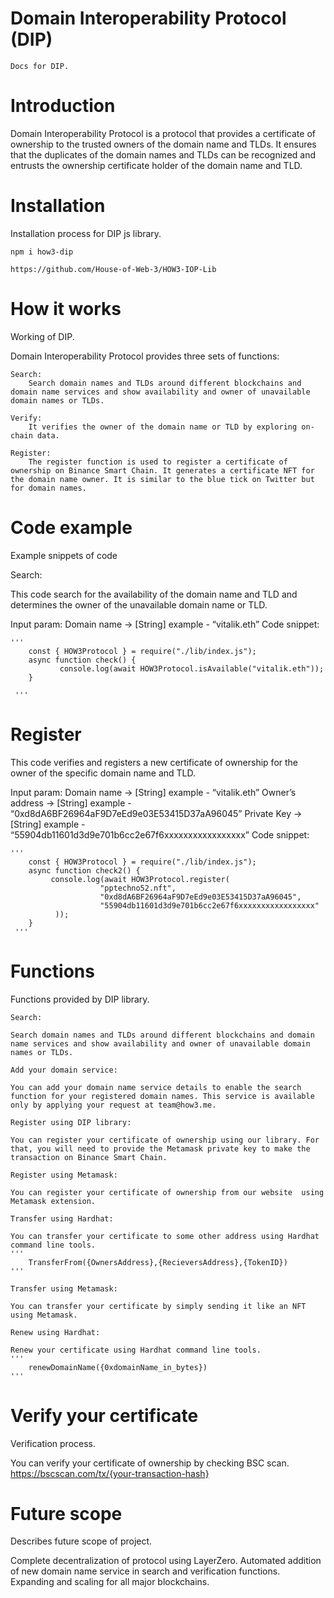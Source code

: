 # Domain Interoperability Protocol (DIP)
    Docs for DIP.
# Introduction
Domain Interoperability Protocol is a protocol that provides a certificate of ownership to the trusted owners of the domain name and TLDs. It ensures that the duplicates of the domain names and TLDs can be recognized and entrusts the ownership certificate holder of the domain name and TLD.

# Installation

Installation process for DIP js library.

    npm i how3-dip
    
    https://github.com/House-of-Web-3/HOW3-IOP-Lib

# How it works

Working of DIP.

Domain Interoperability Protocol provides three sets of functions:

    Search:
        Search domain names and TLDs around different blockchains and domain name services and show availability and owner of unavailable domain names or TLDs.

    Verify:
        It verifies the owner of the domain name or TLD by exploring on-chain data.
        
    Register:
        The register function is used to register a certificate of ownership on Binance Smart Chain. It generates a certificate NFT for the domain name owner. It is similar to the blue tick on Twitter but for domain names.

# Code example
Example snippets of code

Search:

This code search for the availability of the domain name and TLD and determines the owner of the unavailable domain name or TLD.

Input param:
Domain name -> [String] example - “vitalik.eth”
Code snippet:

    '''
        const { HOW3Protocol } = require("./lib/index.js");
        async function check() {
               console.log(await HOW3Protocol.isAvailable("vitalik.eth"));
        }

     '''

# Register
This code verifies and registers a new certificate of ownership for the owner of the specific domain name and TLD.

Input param:
Domain name -> [String] example - “vitalik.eth”
Owner’s address -> [String] example - “0xd8dA6BF26964aF9D7eEd9e03E53415D37aA96045”
Private Key -> [String] example - “55904db11601d3d9e701b6cc2e67f6xxxxxxxxxxxxxxxxx”
Code snippet:

    '''
        const { HOW3Protocol } = require("./lib/index.js");
        async function check2() {
             console.log(await HOW3Protocol.register(
                        "pptechno52.nft",
                        "0xd8dA6BF26964aF9D7eEd9e03E53415D37aA96045",
                        "55904db11601d3d9e701b6cc2e67f6xxxxxxxxxxxxxxxxx"
              ));
        }
     '''

# Functions

Functions provided by DIP library.

    Search:

    Search domain names and TLDs around different blockchains and domain name services and show availability and owner of unavailable domain names or TLDs.

    Add your domain service:

    You can add your domain name service details to enable the search function for your registered domain names. This service is available only by applying your request at team@how3.me.

    Register using DIP library:

    You can register your certificate of ownership using our library. For that, you will need to provide the Metamask private key to make the transaction on Binance Smart Chain.

    Register using Metamask:

    You can register your certificate of ownership from our website  using Metamask extension.

    Transfer using Hardhat:

    You can transfer your certificate to some other address using Hardhat command line tools. 
    '''
        TransferFrom({OwnersAddress},{RecieversAddress},{TokenID})
    '''

    Transfer using Metamask:

    You can transfer your certificate by simply sending it like an NFT using Metamask.

    Renew using Hardhat:

    Renew your certificate using Hardhat command line tools.
    '''
        renewDomainName({0xdomainName_in_bytes})
    '''

# Verify your certificate

Verification process.

You can verify your certificate of ownership by checking BSC scan.
https://bscscan.com/tx/{your-transaction-hash}

# Future scope

Describes future scope of project.

Complete decentralization of protocol using LayerZero.
Automated addition of new domain name service in search and verification functions.
Expanding and scaling for all major blockchains.
